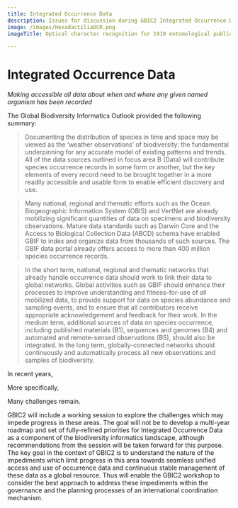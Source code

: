 ```yaml
---
title: Integrated Occurrence Data
description: Issues for discussion during GBIC2 Integrated Occurrence Data breakout
image: /images/HexadactiliaOCR.png
imageTitle: Optical character recognition for 1910 entomological publication (https://biodiversitylibrary.org/page/14720330)

---
```

# Integrated Occurrence Data

_Making accessible all data about when and where any given named organism has been recorded_

The Global Biodiversity Informatics Outlook provided the following summary:

> Documenting the distribution of species in time and space may be viewed as the ‘weather observations’ of biodiversity: the
fundamental underpinning for any accurate model of existing patterns and trends. All of the data sources outlined in focus area
B (Data) will contribute species occurrence records in some form or another, but the key elements of every record need to be brought
together in a more readily accessible and usable form to enable efficient discovery and use.

> Many national, regional and thematic efforts such as the Ocean Biogeographic Information System (OBIS) and VertNet are
already mobilizing significant quantities of data on specimens and biodiversity observations. Mature data standards such as
Darwin Core and the Access to Biological Collection Data (ABCD) schema have enabled GBIF to index and organize data from
thousands of such sources. The GBIF data portal already offers access to more than 400 million species occurrence records.

> In the short term, national, regional and thematic networks that already handle occurrence data should work to link their data to
global networks. Global activities such as GBIF should enhance their processes to improve understanding and fitness-for-use of all
mobilized data, to provide support for data on species abundance and sampling events, and to ensure that all contributors receive
appropriate acknowledgement and feedback for their work. In the medium term, additional sources of data on species occurrence,
including published materials (B1), sequences and genomes (B4) and automated and remote-sensed observations (B5),
should also be integrated. In the long term, globally-connected networks should continuously and automatically process all new
observations and samples of biodiversity.

In recent years,  

More specifically, 

Many challenges remain. 

GBIC2 will include a working session to explore the challenges which may impede progress in these areas.  The goal will not be to develop a multi-year roadmap and set of fully-refined priorities for Integrated Occurrence Data as a component of the biodiversity informatics landscape, although recommendations from the session will be taken forward for this purpose.  The key goal in the context of GBIC2 is to understand the nature of the impediments which limit progress in this area towards seamless unified access and use of occurrence data and continuous stable management of these data as a global resource. Thus will enable the GBIC2 workshop to consider the best approach to address these impediments within the governance and the planning processes of an international coordination mechanism.
